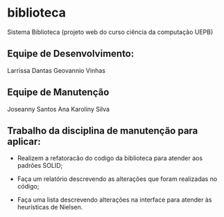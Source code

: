 # biblioteca
Sistema Biblioteca (projeto web do curso ciência da computação UEPB)
 
## Equipe de Desenvolvimento:	
Larrissa Dantas
Geovannio Vinhas

## Equipe de Manutenção
Joseanny Santos
Ana Karoliny Silva

## Trabalho da disciplina de manutenção para aplicar:

- Realizem a refatoracão do codigo da biblioteca para atender aos padrões SOLID;

- Faça um relatório descrevendo as alterações que foram realizadas no código;

- Faça uma lista descrevendo alterações na interface para atender às heurísticas de Nielsen.
